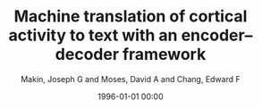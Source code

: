 ---
layout: post
title: Machine translation of cortical activity to text with an encoder–decoder framework

date: 1996-01-01 00:00
author: Makin, Joseph G and Moses, David A and Chang, Edward F
journal: Nature Neuroscience

link: https://doi.org/10.1038/s41593-020-0608-8

year: 2020
---